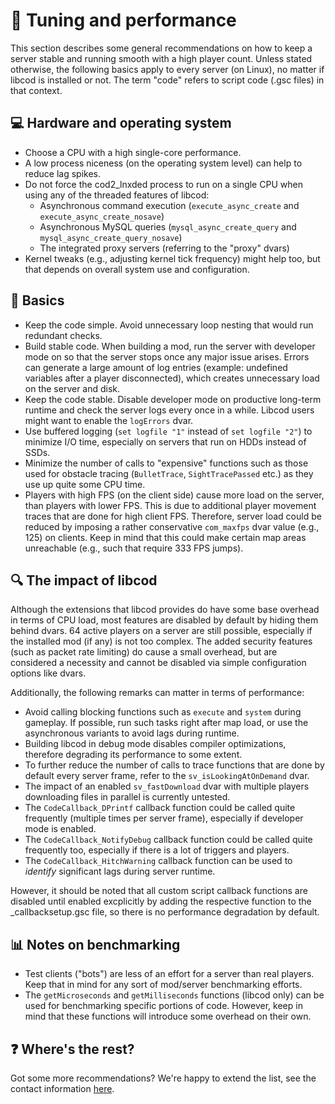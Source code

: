 # :rocket: Tuning and performance

This section describes some general recommendations on how to keep a server stable and running smooth with a high player count. Unless stated otherwise, the following basics apply to every server (on Linux), no matter if libcod is installed or not. The term "code" refers to script code (.gsc files) in that context.

## :computer: Hardware and operating system

- Choose a CPU with a high single-core performance.
- A low process niceness (on the operating system level) can help to reduce lag spikes.
- Do not force the cod2_lnxded process to run on a single CPU when using any of the threaded features of libcod:
  - Asynchronous command execution (`execute_async_create` and `execute_async_create_nosave`)
  - Asynchronous MySQL queries (`mysql_async_create_query` and `mysql_async_create_query_nosave`)
  - The integrated proxy servers (referring to the "proxy" dvars)
- Kernel tweaks (e.g., adjusting kernel tick frequency) might help too, but that depends on overall system use and configuration.

## :beginner: Basics

- Keep the code simple. Avoid unnecessary loop nesting that would run redundant checks.
- Build stable code. When building a mod, run the server with developer mode on so that the server stops once any major issue arises. Errors can generate a large amount of log entries (example: undefined variables after a player disconnected), which creates unnecessary load on the server and disk.
- Keep the code stable. Disable developer mode on productive long-term runtime and check the server logs every once in a while. Libcod users might want to enable the `logErrors` dvar.
- Use buffered logging (`set logfile "1"` instead of `set logfile "2"`) to minimize I/O time, especially on servers that run on HDDs instead of SSDs.
- Minimize the number of calls to "expensive" functions such as those used for obstacle tracing (`BulletTrace`, `SightTracePassed` etc.) as they use up quite some CPU time.
- Players with high FPS (on the client side) cause more load on the server, than players with lower FPS. This is due to additional player movement traces that are done for high client FPS. Therefore, server load could be reduced by imposing a rather conservative `com_maxfps` dvar value (e.g., 125) on clients. Keep in mind that this could make certain map areas unreachable (e.g., such that require 333 FPS jumps).

## :mag: The impact of libcod

Although the extensions that libcod provides do have some base overhead in terms of CPU load, most features are disabled by default by hiding them behind dvars. 64 active players on a server are still possible, especially if the installed mod (if any) is not too complex. The added security features (such as packet rate limiting) do cause a small overhead, but are considered a necessity and cannot be disabled via simple configuration options like dvars.

Additionally, the following remarks can matter in terms of performance:
- Avoid calling blocking functions such as `execute` and `system` during gameplay. If possible, run such tasks right after map load, or use the asynchronous variants to avoid lags during runtime.
- Building libcod in debug mode disables compiler optimizations, therefore degrading its performance to some extent.
- To further reduce the number of calls to trace functions that are done by default every server frame, refer to the `sv_isLookingAtOnDemand` dvar.
- The impact of an enabled `sv_fastDownload` dvar with multiple players downloading files in parallel is currently untested.
- The `CodeCallback_DPrintf` callback function could be called quite frequently (multiple times per server frame), especially if developer mode is enabled.
- The `CodeCallback_NotifyDebug` callback function could be called quite frequently too, especially if there is a lot of triggers and players.
- The `CodeCallback_HitchWarning` callback function can be used to *identify* significant lags during server runtime.

However, it should be noted that all custom script callback functions are disabled until enabled excplicitly by adding the respective function to the _callbacksetup.gsc file, so there is no performance degradation by default.

## :bar_chart: Notes on benchmarking
- Test clients ("bots") are less of an effort for a server than real players. Keep that in mind for any sort of mod/server benchmarking efforts.
- The `getMicroseconds` and `getMilliseconds` functions (libcod only) can be used for benchmarking specific portions of code. However, keep in mind that these functions will introduce some overhead on their own.

## :question: Where's the rest?
Got some more recommendations? We're happy to extend the list, see the contact information [here](README.md#-contact--contributing).